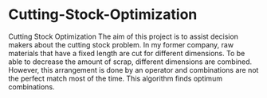 # Cutting-Stock-Optimization
Cutting Stock Optimization
The aim of this project is to assist decision makers about the cutting stock problem. In my former company, raw materials that have a fixed length are cut for different dimensions. To be able to decrease the amount of scrap, different dimensions are combined. However, this arrangement is done by an operator and combinations are not the perfect match most of the time. This algorithm finds optimum combinations.
